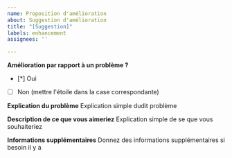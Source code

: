 ```yaml
---
name: Proposition d'amélioration
about: Suggestion d'amélioration
title: "[Suggestion]"
labels: enhancement
assignees: ''

---
```


**Amélioration par rapport à un problème ?**
- [*] Oui
- [ ] Non 
(mettre l'étoile dans la case correspondante)

**Explication du problème**
Explication simple dudit problème

**Description de ce que vous aimeriez**
Explication simple de se que vous souhaiteriez

**Informations supplémentaires**
Donnez des informations supplémentaires si besoin il y a
